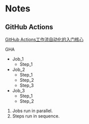 # Notes

## GitHub Actions

[GitHub Actions工作流自动化的入门核心](https://www.youtube.com/watch?v=v1EHTplmJe4)

GHA
 - Job_1
   - Step_1
 - Job_2
   - Step_1
   - Step_2
   - Step_3
 - Job_3 
   - Step_1
   - Step_2


 1. Jobs run in parallel.
 2. Steps run in sequence.


